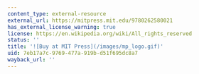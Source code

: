 ```yaml
---
content_type: external-resource
external_url: https://mitpress.mit.edu/9780262580021
has_external_license_warning: true
license: https://en.wikipedia.org/wiki/All_rights_reserved
status: ''
title: '![Buy at MIT Press](/images/mp_logo.gif)'
uid: 7eb17a7c-9769-477a-919b-d51f695dc8a7
wayback_url: ''
---
```

